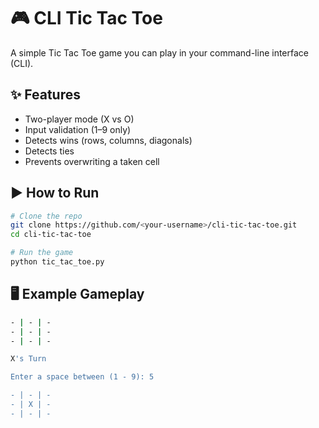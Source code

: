 # 🎮 CLI Tic Tac Toe

A simple Tic Tac Toe game you can play in your command-line interface (CLI).

## ✨ Features

-   Two-player mode (X vs O)
-   Input validation (1–9 only)
-   Detects wins (rows, columns, diagonals)
-   Detects ties
-   Prevents overwriting a taken cell

## ▶️ How to Run

```bash
# Clone the repo
git clone https://github.com/<your-username>/cli-tic-tac-toe.git
cd cli-tic-tac-toe

# Run the game
python tic_tac_toe.py
```

## 🖥️ Example Gameplay

```bash
- | - | -
- | - | -
- | - | -

X's Turn

Enter a space between (1 - 9): 5

- | - | -
- | X | -
- | - | -
```
